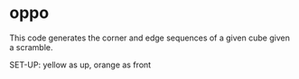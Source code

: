# oppo
This code generates the corner and edge sequences of a given cube given a scramble. 

SET-UP: yellow as up, orange as front

